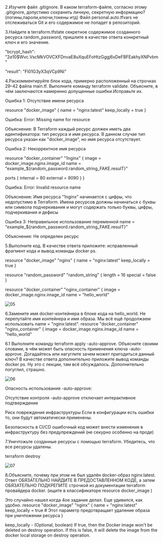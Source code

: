 
2.Изучите файл .gitignore. В каком terraform-файле, согласно этому .gitignore, допустимо сохранить личную, секретную информацию?(логины,пароли,ключи,токены итд)
Файл personal.auto.tfvars не отслеживаться Git и его содержимое не попадет в репозиторий.


3.Найдите в terraform.tfstate секретное содержимое созданного ресурса random_password, пришлите в качестве ответа конкретный ключ и его значение.
   
"bcrypt_hash": "$2a$10$Wvc.VscMkVOVCXFDnvaE8uXquEFoHtzGggj6xDeFBFEakhyXNPvbm"

"result": "Fl01G3yX3qVCp9Ni"


4.Раскомментируйте блок кода, примерно расположенный на строчках 29–42 файла main.tf. Выполните команду terraform validate. Объясните, в чём заключаются намеренно допущенные ошибки.Исправьте их.

Ошибка 1: Отсутствие имени ресурса

resource "docker_image" {
  name         = "nginx:latest"
  keep_locally = true
}

Ошибка:
Error: Missing name for resource

Объяснение:
В Terraform каждый ресурс должен иметь два идентификатора: тип ресурса и имя ресурса. В данном случае тип ресурса указан как "docker_image", но имя ресурса отсутствует.

Ошибка 2: Некорректное имя ресурса

resource "docker_container" "1nginx" {
  image = docker_image.nginx.image_id
  name  = "example_${random_password.random_string_FAKE.resulT}"

  ports {
    internal = 80
    external = 9090
  }
}

Ошибка:
Error: Invalid resource name

Объяснение:
Имя ресурса "1nginx" начинается с цифры, что недопустимо в Terraform. Имена ресурсов должны начинаться с буквы или символа подчеркивания и могут содержать только буквы, цифры, подчеркивания и дефисы

Ошибка 3: Неправильное использование переменной
name  = "example_${random_password.random_string_FAKE.resulT}"

Объяснение:
Не определен ресурс


5.Выполните код. В качестве ответа приложите: исправленный фрагмент кода и вывод команды docker ps.

resource "docker_image" "nginx" {
  name         = "nginx:latest"
  keep_locally = true
}

resource "random_password" "random_string" {
  length = 16
  special = false
}

resource "docker_container" "nginx_container" {
  image = docker_image.nginx.image_id
  name  = "hello_world"

![05](https://github.com/user-attachments/assets/2048a9f9-5c62-4fb6-b5fd-f9706d23564e)


6.Замените имя docker-контейнера в блоке кода на hello_world. Не перепутайте имя контейнера и имя образа. Мы всё ещё продолжаем использовать name = "nginx:latest".
resource "docker_container" "nginx_container" {
  image = docker_image.nginx.image_id
  name  = "hello_world"

6.1 Выполните команду terraform apply -auto-approve. Объясните своими словами, в чём может быть опасность применения ключа -auto-approve. 
Догадайтесь или нагуглите зачем может пригодиться данный ключ? В качестве ответа дополнительно приложите вывод команды docker ps.
Ну это с лекции, там всё обсуждалось. Дополнительно погуглил, страшно.

![06](https://github.com/user-attachments/assets/88404a88-1910-4fe7-a908-4a67eb5073ae)

Опасность использования -auto-approve:

Отсутствие контроля
-auto-approve отключает интерактивное подтверждение

Риск повреждения инфраструктуры
Если в конфигурации есть ошибки то, они будут автоматически применены.

Безопасность
в CI/CD ошибочный код может внести изменения в инфраструктуру без предупреждений (не секурно особенно на проде)

7.Уничтожьте созданные ресурсы с помощью terraform. Убедитесь, что все ресурсы удалены.

terraform destroy


![07](https://github.com/user-attachments/assets/451186c8-acec-4883-9f1b-eb49711c4b84)


8.Объясните, почему при этом не был удалён docker-образ nginx:latest. Ответ ОБЯЗАТЕЛЬНО НАЙДИТЕ В ПРЕДОСТАВЛЕННОМ КОДЕ, а затем ОБЯЗАТЕЛЬНО ПОДКРЕПИТЕ строчкой из документации terraform провайдера docker. (ищите в классификаторе resource docker_image )

Это случайно нашел когда 4ое задание делал. Еще удивился, как удобно.
resource "docker_image" "nginx" {
  name         = "nginx:latest"
  keep_locally = true  # Этот параметр предотвращает удаление образа при уничтожении ресурса
}

keep_locally - (Optional, boolean) If true, then the Docker image won't be deleted on destroy operation. If this is false, it will delete the image from the docker local storage on destroy operation.
